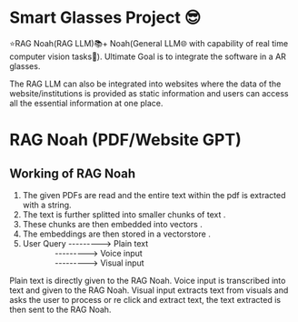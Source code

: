 # Smart Glasses Project 😎

⭐RAG Noah(RAG LLM)📚+ Noah(General LLM🌐 with capability of real time computer vision tasks🔭).  Ultimate Goal is to integrate the software in a AR glasses.

The RAG LLM can also be integrated into websites where the data of the website/institutions is provided as static information and users can access all the essential information at one place.


# RAG Noah (PDF/Website GPT)

## Working of RAG Noah

1) The given PDFs are read and the entire text within the pdf is extracted with a string.
2) The text is further splitted into smaller chunks of text .
3) These chunks are then embedded into vectors .
4) The embeddings are then stored in a vectorstore .
5) User Query ---------> Plain text   
&emsp;&emsp;&emsp;&emsp;---------> Voice input  
&emsp;&emsp;&emsp;&emsp;---------> Visual input 


Plain text is directly given to the RAG Noah.
Voice input is transcribed into text and given to the RAG Noah.
Visual input extracts text from visuals and asks the user to process or re click and extract text, the text extracted is then sent to the RAG Noah.
            